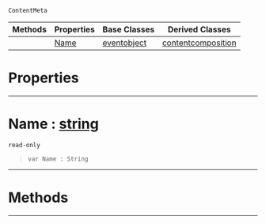  `ContentMeta`

|Methods|Properties|Base Classes|Derived Classes|
|---|---|---|---|
| |[ Name](https://github.com/ZilchEngine/ZilchDocs/blob/master/code_reference/class_reference/contentitem.markdown#name-zilch-engine-documen)|[eventobject](https://github.com/ZilchEngine/ZilchDocs/blob/master/code_reference/class_reference/eventobject.markdown)|[contentcomposition](https://github.com/ZilchEngine/ZilchDocs/blob/master/code_reference/class_reference/contentcomposition.markdown)|


 #  Properties


---  
 #  Name : [string](https://github.com/ZilchEngine/ZilchDocs/blob/master/code_reference/nada_base_types/string.markdown)

 `read-only`

> 
> ``` lang=cpp, name=Nada
> var Name : String


---  
 #  Methods


---  
 

 